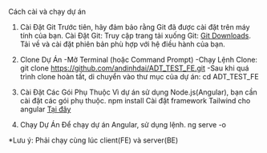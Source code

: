 Cách cài và chạy dự án
1. Cài Đặt Git
   Trước tiên, hãy đảm bảo rằng Git đã được cài đặt trên máy tính của bạn.
   Cài Đặt Git:
   Truy cập trang tải xuống Git: [Git Downloads](https://git-scm.com/downloads).
   Tải về và cài đặt phiên bản phù hợp với hệ điều hành của bạn.

2. Clone Dự Án
   -Mở Terminal (hoặc Command Prompt)
   -Chạy Lệnh Clone: git clone https://github.com/andinhdai/ADT_TEST_FE.git
   -Sau khi quá trình clone hoàn tất, di chuyển vào thư mục của dự án: cd ADT_TEST_FE
  
3. Cài Đặt Các Gói Phụ Thuộc
   Vì dự án sử dụng Node.js(Angular), bạn cần cài đặt các gói phụ thuộc.
   npm install
    Cài đặt framework Tailwind cho angular [Tại đây](https://tailwindcss.com/docs/installation)
4. Chạy Dự Án
   Để chạy dự án Angular, sử dụng lệnh.
   ng serve -o

*Lưu ý: Phải chạy cùng lúc client(FE) và server(BE)
